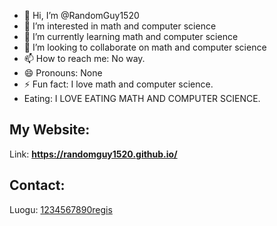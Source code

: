 - 👋 Hi, I’m @RandomGuy1520
- 👀 I’m interested in math and computer science
- 🌱 I’m currently learning math and computer science
- 💞️ I’m looking to collaborate on math and computer science
- 📫 How to reach me: No way.
- 😄 Pronouns: None
- ⚡ Fun fact: I love math and computer science.
- Eating: I LOVE EATING MATH AND COMPUTER SCIENCE.

## My Website:

Link: **https://randomguy1520.github.io/**

## Contact:

Luogu: [1234567890regis](https://www.luogu.com.cn/231022)
